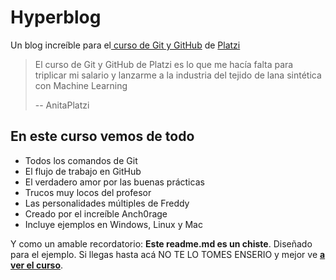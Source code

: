 # Hyperblog

Un blog increíble para el[ curso de Git y GitHub](https://platzi.com/cursos/git-github/ " curso de Git y GitHub") de [Platzi](https://platzi.com/ "Platzi")

> El curso de Git y GitHub de Platzi es lo que me hacía falta para triplicar mi salario y lanzarme a la industria del tejido de lana sintética con Machine Learning
>
> -- AnitaPlatzi

## En este curso vemos de todo

- Todos los comandos de Git
- El flujo de trabajo en GitHub
- El verdadero amor por las buenas prácticas
- Trucos muy locos del profesor
- Las personalidades múltiples de Freddy
- Creado por el increíble Anch0rage
- Incluye ejemplos en Windows, Linux y Mac

Y como un amable recordatorio: **Este readme.md es un chiste**. Diseñado para el ejemplo. Si llegas hasta acá NO TE LO TOMES ENSERIO y mejor ve [**a ver el curso**](https://platzi.com/cursos/git-github/ "a ver el curso").
